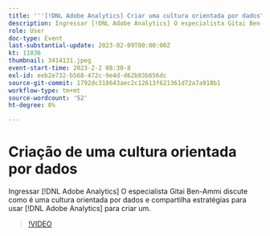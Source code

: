 ```yaml
---
title: '''[!DNL Adobe Analytics] Criar uma cultura orientada por dados"'
description: Ingressar [!DNL Adobe Analytics] O especialista Gitai Ben-Ammi discute como é uma cultura orientada por dados e compartilha estratégias para usar [!DNL Adobe Analytics] para criar um.
role: User
doc-type: Event
last-substantial-update: 2023-02-09T00:00:00Z
kt: 11836
thumbnail: 3414131.jpeg
event-start-time: 2023-2-2 08:30-8
exl-id: eeb2e732-b568-472c-9e4d-d62b03b656dc
source-git-commit: 1792dc318643aec2c12613f621361d72a7a918b1
workflow-type: tm+mt
source-wordcount: '52'
ht-degree: 0%

---
```


# Criação de uma cultura orientada por dados

Ingressar [!DNL Adobe Analytics] O especialista Gitai Ben-Ammi discute como é uma cultura orientada por dados e compartilha estratégias para usar [!DNL Adobe Analytics] para criar um.

>[!VIDEO](https://video.tv.adobe.com/v/3414131/?quality=12&learn=on)
